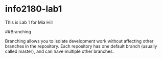 # info2180-lab1

This is Lab 1 for Mia Hill

##Branching

Branching allows you to isolate development work without affecting other branches in the repository. Each repository has one default branch (usually called master), and can have multiple other branches.